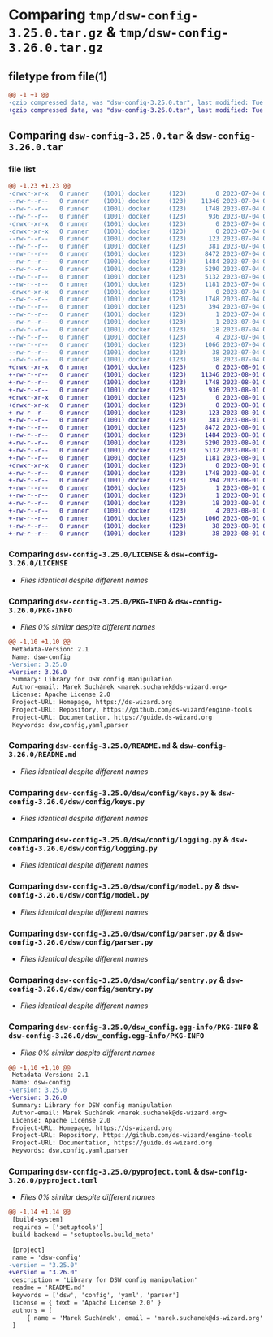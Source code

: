 # Comparing `tmp/dsw-config-3.25.0.tar.gz` & `tmp/dsw-config-3.26.0.tar.gz`

## filetype from file(1)

```diff
@@ -1 +1 @@
-gzip compressed data, was "dsw-config-3.25.0.tar", last modified: Tue Jul  4 07:29:28 2023, max compression
+gzip compressed data, was "dsw-config-3.26.0.tar", last modified: Tue Aug  1 07:26:01 2023, max compression
```

## Comparing `dsw-config-3.25.0.tar` & `dsw-config-3.26.0.tar`

### file list

```diff
@@ -1,23 +1,23 @@
-drwxr-xr-x   0 runner    (1001) docker     (123)        0 2023-07-04 07:29:28.387395 dsw-config-3.25.0/
--rw-r--r--   0 runner    (1001) docker     (123)    11346 2023-07-04 07:29:18.000000 dsw-config-3.25.0/LICENSE
--rw-r--r--   0 runner    (1001) docker     (123)     1748 2023-07-04 07:29:28.387395 dsw-config-3.25.0/PKG-INFO
--rw-r--r--   0 runner    (1001) docker     (123)      936 2023-07-04 07:29:18.000000 dsw-config-3.25.0/README.md
-drwxr-xr-x   0 runner    (1001) docker     (123)        0 2023-07-04 07:29:28.383395 dsw-config-3.25.0/dsw/
-drwxr-xr-x   0 runner    (1001) docker     (123)        0 2023-07-04 07:29:28.387395 dsw-config-3.25.0/dsw/config/
--rw-r--r--   0 runner    (1001) docker     (123)      123 2023-07-04 07:29:18.000000 dsw-config-3.25.0/dsw/config/__init__.py
--rw-r--r--   0 runner    (1001) docker     (123)      381 2023-07-04 07:29:27.000000 dsw-config-3.25.0/dsw/config/build_info.py
--rw-r--r--   0 runner    (1001) docker     (123)     8472 2023-07-04 07:29:18.000000 dsw-config-3.25.0/dsw/config/keys.py
--rw-r--r--   0 runner    (1001) docker     (123)     1484 2023-07-04 07:29:18.000000 dsw-config-3.25.0/dsw/config/logging.py
--rw-r--r--   0 runner    (1001) docker     (123)     5290 2023-07-04 07:29:18.000000 dsw-config-3.25.0/dsw/config/model.py
--rw-r--r--   0 runner    (1001) docker     (123)     5132 2023-07-04 07:29:18.000000 dsw-config-3.25.0/dsw/config/parser.py
--rw-r--r--   0 runner    (1001) docker     (123)     1181 2023-07-04 07:29:18.000000 dsw-config-3.25.0/dsw/config/sentry.py
-drwxr-xr-x   0 runner    (1001) docker     (123)        0 2023-07-04 07:29:28.387395 dsw-config-3.25.0/dsw_config.egg-info/
--rw-r--r--   0 runner    (1001) docker     (123)     1748 2023-07-04 07:29:28.000000 dsw-config-3.25.0/dsw_config.egg-info/PKG-INFO
--rw-r--r--   0 runner    (1001) docker     (123)      394 2023-07-04 07:29:28.000000 dsw-config-3.25.0/dsw_config.egg-info/SOURCES.txt
--rw-r--r--   0 runner    (1001) docker     (123)        1 2023-07-04 07:29:28.000000 dsw-config-3.25.0/dsw_config.egg-info/dependency_links.txt
--rw-r--r--   0 runner    (1001) docker     (123)        1 2023-07-04 07:29:28.000000 dsw-config-3.25.0/dsw_config.egg-info/not-zip-safe
--rw-r--r--   0 runner    (1001) docker     (123)       18 2023-07-04 07:29:28.000000 dsw-config-3.25.0/dsw_config.egg-info/requires.txt
--rw-r--r--   0 runner    (1001) docker     (123)        4 2023-07-04 07:29:28.000000 dsw-config-3.25.0/dsw_config.egg-info/top_level.txt
--rw-r--r--   0 runner    (1001) docker     (123)     1066 2023-07-04 07:29:18.000000 dsw-config-3.25.0/pyproject.toml
--rw-r--r--   0 runner    (1001) docker     (123)       38 2023-07-04 07:29:28.387395 dsw-config-3.25.0/setup.cfg
--rw-r--r--   0 runner    (1001) docker     (123)       38 2023-07-04 07:29:18.000000 dsw-config-3.25.0/setup.py
+drwxr-xr-x   0 runner    (1001) docker     (123)        0 2023-08-01 07:26:01.148509 dsw-config-3.26.0/
+-rw-r--r--   0 runner    (1001) docker     (123)    11346 2023-08-01 07:25:54.000000 dsw-config-3.26.0/LICENSE
+-rw-r--r--   0 runner    (1001) docker     (123)     1748 2023-08-01 07:26:01.148509 dsw-config-3.26.0/PKG-INFO
+-rw-r--r--   0 runner    (1001) docker     (123)      936 2023-08-01 07:25:54.000000 dsw-config-3.26.0/README.md
+drwxr-xr-x   0 runner    (1001) docker     (123)        0 2023-08-01 07:26:01.148509 dsw-config-3.26.0/dsw/
+drwxr-xr-x   0 runner    (1001) docker     (123)        0 2023-08-01 07:26:01.148509 dsw-config-3.26.0/dsw/config/
+-rw-r--r--   0 runner    (1001) docker     (123)      123 2023-08-01 07:25:54.000000 dsw-config-3.26.0/dsw/config/__init__.py
+-rw-r--r--   0 runner    (1001) docker     (123)      381 2023-08-01 07:26:00.000000 dsw-config-3.26.0/dsw/config/build_info.py
+-rw-r--r--   0 runner    (1001) docker     (123)     8472 2023-08-01 07:25:54.000000 dsw-config-3.26.0/dsw/config/keys.py
+-rw-r--r--   0 runner    (1001) docker     (123)     1484 2023-08-01 07:25:54.000000 dsw-config-3.26.0/dsw/config/logging.py
+-rw-r--r--   0 runner    (1001) docker     (123)     5290 2023-08-01 07:25:54.000000 dsw-config-3.26.0/dsw/config/model.py
+-rw-r--r--   0 runner    (1001) docker     (123)     5132 2023-08-01 07:25:54.000000 dsw-config-3.26.0/dsw/config/parser.py
+-rw-r--r--   0 runner    (1001) docker     (123)     1181 2023-08-01 07:25:54.000000 dsw-config-3.26.0/dsw/config/sentry.py
+drwxr-xr-x   0 runner    (1001) docker     (123)        0 2023-08-01 07:26:01.148509 dsw-config-3.26.0/dsw_config.egg-info/
+-rw-r--r--   0 runner    (1001) docker     (123)     1748 2023-08-01 07:26:01.000000 dsw-config-3.26.0/dsw_config.egg-info/PKG-INFO
+-rw-r--r--   0 runner    (1001) docker     (123)      394 2023-08-01 07:26:01.000000 dsw-config-3.26.0/dsw_config.egg-info/SOURCES.txt
+-rw-r--r--   0 runner    (1001) docker     (123)        1 2023-08-01 07:26:01.000000 dsw-config-3.26.0/dsw_config.egg-info/dependency_links.txt
+-rw-r--r--   0 runner    (1001) docker     (123)        1 2023-08-01 07:26:01.000000 dsw-config-3.26.0/dsw_config.egg-info/not-zip-safe
+-rw-r--r--   0 runner    (1001) docker     (123)       18 2023-08-01 07:26:01.000000 dsw-config-3.26.0/dsw_config.egg-info/requires.txt
+-rw-r--r--   0 runner    (1001) docker     (123)        4 2023-08-01 07:26:01.000000 dsw-config-3.26.0/dsw_config.egg-info/top_level.txt
+-rw-r--r--   0 runner    (1001) docker     (123)     1066 2023-08-01 07:25:54.000000 dsw-config-3.26.0/pyproject.toml
+-rw-r--r--   0 runner    (1001) docker     (123)       38 2023-08-01 07:26:01.148509 dsw-config-3.26.0/setup.cfg
+-rw-r--r--   0 runner    (1001) docker     (123)       38 2023-08-01 07:25:54.000000 dsw-config-3.26.0/setup.py
```

### Comparing `dsw-config-3.25.0/LICENSE` & `dsw-config-3.26.0/LICENSE`

 * *Files identical despite different names*

### Comparing `dsw-config-3.25.0/PKG-INFO` & `dsw-config-3.26.0/PKG-INFO`

 * *Files 0% similar despite different names*

```diff
@@ -1,10 +1,10 @@
 Metadata-Version: 2.1
 Name: dsw-config
-Version: 3.25.0
+Version: 3.26.0
 Summary: Library for DSW config manipulation
 Author-email: Marek Suchánek <marek.suchanek@ds-wizard.org>
 License: Apache License 2.0
 Project-URL: Homepage, https://ds-wizard.org
 Project-URL: Repository, https://github.com/ds-wizard/engine-tools
 Project-URL: Documentation, https://guide.ds-wizard.org
 Keywords: dsw,config,yaml,parser
```

### Comparing `dsw-config-3.25.0/README.md` & `dsw-config-3.26.0/README.md`

 * *Files identical despite different names*

### Comparing `dsw-config-3.25.0/dsw/config/keys.py` & `dsw-config-3.26.0/dsw/config/keys.py`

 * *Files identical despite different names*

### Comparing `dsw-config-3.25.0/dsw/config/logging.py` & `dsw-config-3.26.0/dsw/config/logging.py`

 * *Files identical despite different names*

### Comparing `dsw-config-3.25.0/dsw/config/model.py` & `dsw-config-3.26.0/dsw/config/model.py`

 * *Files identical despite different names*

### Comparing `dsw-config-3.25.0/dsw/config/parser.py` & `dsw-config-3.26.0/dsw/config/parser.py`

 * *Files identical despite different names*

### Comparing `dsw-config-3.25.0/dsw/config/sentry.py` & `dsw-config-3.26.0/dsw/config/sentry.py`

 * *Files identical despite different names*

### Comparing `dsw-config-3.25.0/dsw_config.egg-info/PKG-INFO` & `dsw-config-3.26.0/dsw_config.egg-info/PKG-INFO`

 * *Files 0% similar despite different names*

```diff
@@ -1,10 +1,10 @@
 Metadata-Version: 2.1
 Name: dsw-config
-Version: 3.25.0
+Version: 3.26.0
 Summary: Library for DSW config manipulation
 Author-email: Marek Suchánek <marek.suchanek@ds-wizard.org>
 License: Apache License 2.0
 Project-URL: Homepage, https://ds-wizard.org
 Project-URL: Repository, https://github.com/ds-wizard/engine-tools
 Project-URL: Documentation, https://guide.ds-wizard.org
 Keywords: dsw,config,yaml,parser
```

### Comparing `dsw-config-3.25.0/pyproject.toml` & `dsw-config-3.26.0/pyproject.toml`

 * *Files 0% similar despite different names*

```diff
@@ -1,14 +1,14 @@
 [build-system]
 requires = ['setuptools']
 build-backend = 'setuptools.build_meta'
 
 [project]
 name = 'dsw-config'
-version = "3.25.0"
+version = "3.26.0"
 description = 'Library for DSW config manipulation'
 readme = 'README.md'
 keywords = ['dsw', 'config', 'yaml', 'parser']
 license = { text = 'Apache License 2.0' }
 authors = [
     { name = 'Marek Suchánek', email = 'marek.suchanek@ds-wizard.org' }
 ]
```

